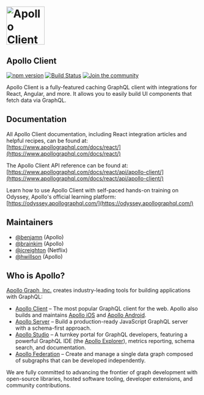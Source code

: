 # <a href="https://www.apollographql.com/"><img src="https://user-images.githubusercontent.com/841294/53402609-b97a2180-39ba-11e9-8100-812bab86357c.png" height="100" alt="Apollo Client"></a>

## Apollo Client

[![npm version](https://badge.fury.io/js/%40apollo%2Fclient.svg)](https://badge.fury.io/js/%40apollo%2Fclient)
[![Build Status](https://circleci.com/gh/apollographql/apollo-client.svg?style=svg)](https://circleci.com/gh/apollographql/apollo-client)
[![Join the community](https://img.shields.io/discourse/status?label=Join%20the%20community&server=https%3A%2F%2Fcommunity.apollographql.com)](https://community.apollographql.com)

Apollo Client is a fully-featured caching GraphQL client with integrations for React, Angular, and more. It allows you to easily build UI components that fetch data via GraphQL.

## Documentation

All Apollo Client documentation, including React integration articles and helpful recipes, can be found at: <br/>
[https://www.apollographql.com/docs/react/](https://www.apollographql.com/docs/react/)

The Apollo Client API reference can be found at: <br/>
[https://www.apollographql.com/docs/react/api/apollo-client/](https://www.apollographql.com/docs/react/api/apollo-client/)

Learn how to use Apollo Client with self-paced hands-on training on Odyssey, Apollo's official learning platform: <br/>
[https://odyssey.apollographql.com/](https://odyssey.apollographql.com/)

## Maintainers

- [@benjamn](https://github.com/benjamn) (Apollo)
- [@brainkim](https://github.com/brainkim) (Apollo)
- [@jcreighton](https://github.com/jcreighton) (Netflix)
- [@hwillson](https://github.com/hwillson) (Apollo)

## Who is Apollo?

[Apollo Graph, Inc.](https://apollographql.com/) creates industry-leading tools for building applications with GraphQL:

- [Apollo Client](https://www.apollographql.com/apollo-client/) – The most popular GraphQL client for the web. Apollo also builds and maintains [Apollo iOS](https://github.com/apollographql/apollo-ios) and [Apollo Android](https://github.com/apollographql/apollo-android).
- [Apollo Server](https://www.apollographql.com/docs/apollo-server/) – Build a production-ready JavaScript GraphQL server with a schema-first approach.
- [Apollo Studio](https://www.apollographql.com/studio/develop/) – A turnkey portal for GraphQL developers, featuring a powerful GraphQL IDE (the [Apollo Explorer](https://www.apollographql.com/docs/studio/explorer/)), metrics reporting, schema search, and documentation.
- [Apollo Federation](https://www.apollographql.com/apollo-federation) – Create and manage a single data graph composed of subgraphs that can be developed independently.

We are fully committed to advancing the frontier of graph development with open-source libraries, hosted software tooling, developer extensions, and community contributions.
